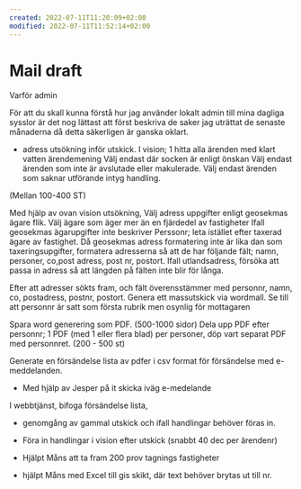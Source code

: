 ```yaml
---
created: 2022-07-11T11:20:09+02:00
modified: 2022-07-11T11:52:14+02:00
---
```


# Mail draft

Varför admin


För att du skall kunna förstå hur jag använder lokalt admin till mina dagliga sysslor är det nog lättast att först beskriva de saker jag uträttat de senaste månaderna då detta säkerligen är ganska oklart.


* adress utsökning inför utskick.
I vision;
1  hitta alla ärenden med klart vatten ärendemening
Välj endast där socken är enligt önskan
Välj endast ärenden som inte är avslutade eller makulerade.
Välj endast ärenden som saknar utförande intyg handling.

(Mellan 100-400 ST)

Med hjälp av ovan vision utsökning, 
  Välj adress uppgifter enligt geosekmas ägare flik.
Välj ägare som äger mer än en fjärdedel av fastigheter
Ifall geosekmas ägarupgifter inte beskriver Perssonr; leta istället efter taxerad ägare av fastighet.
Då geosekmas adress formatering inte är lika dan som taxeringsupgifter, formatera adresserna så att de har följande fält; namn, personer, co,post adress, post nr, postort.
Ifall utlandsadress, försöka att passa in adress så att längden på fälten inte blir för långa.

Efter att adresser sökts fram, och fält överensstämmer med personnr, namn, co, postadress, postnr, postort.
Genera ett massutskick via wordmall.
Se till att personnr är satt som första rubrik men osynlig för mottagaren

Spara word generering som PDF. (500-1000 sidor)
Dela upp PDF efter personnr; 1 PDF (med 1 eller flera blad) per personer, döp vart separat PDF med personnret. (200 - 500 st) 

Generate en försändelse lista av pdfer i csv format för försändelse med e-meddelanden.


* Med hjälp av Jesper på it skicka iväg e-medelande

I webbtjänst, bifoga försändelse lista, 



* genomgång av gammal utskick och ifall handlingar behöver föras in.
* Föra in handlingar i vision efter utskick (snabbt 40 dec per ärendenr)

* Hjälpt Måns att ta fram 200 prov tagnings fastigheter
* hjälpt Måns med Excel till gis skikt, där text behöver brytas ut till nr.
